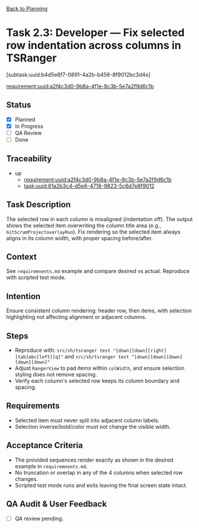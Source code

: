 [Back to Planning](./planning.md)

# Task 2.3: Developer — Fix selected row indentation across columns in TSRanger

[subtask:uuid:b4d5e6f7-0891-4a2b-b456-8f9012bc3d4e]

[requirement:uuid:a2f4c3d0-9b8a-4f1e-8c3b-5e7a2f9d6c1b](./requiremnents.md)

## Status
- [x] Planned
- [x] In Progress
- [ ] QA Review
- [ ] Done

## Traceability
- up
  - [requirement:uuid:a2f4c3d0-9b8a-4f1e-8c3b-5e7a2f9d6c1b](./requiremnents.md)
  - [task:uuid:81a2b3c4-d5e6-4718-9823-5c6d7e8f9012](./task-2.md)

## Task Description
The selected row in each column is misaligned (indentation off). The output shows the selected item overwriting the column title area (e.g., `GitScrumProjectoverlayRun`). Fix rendering so the selected item always aligns in its column width, with proper spacing before/after.

## Context
See `requiremnents.md` example and compare desired vs actual. Reproduce with scripted test mode.

## Intention
Ensure consistent column rendering: header row, then items, with selection highlighting not affecting alignment or adjacent columns.

## Steps
- Reproduce with: `src/sh/tsranger test "[down][down][right][tab]abc[left][q]"` and
  `src/sh/tsranger test "[down][down][down][down][down]"`
- Adjust `RangerView` to pad items within `colWidth`, and ensure selection styling does not remove spacing.
- Verify each column's selected row keeps its column boundary and spacing.

## Requirements
- Selected item must never spill into adjacent column labels.
- Selection inverse/bold/color must not change the visible width.

## Acceptance Criteria
- The provided sequences render exactly as shown in the desired example in `requiremnents.md`.
- No truncation or overlap in any of the 4 columns when selected row changes.
- Scripted test mode runs and exits leaving the final screen state intact.

## QA Audit & User Feedback
- [ ] QA review pending.

